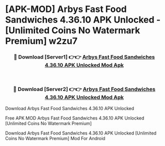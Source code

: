 # [APK-MOD] Arbys Fast Food Sandwiches 4.36.10 APK Unlocked - [Unlimited Coins No Watermark Premium] w2zu7



<div align="center">
<h3>🔴 Download [Server1] 👉👉 <a href="https://momento.my/?title=Arbys_Fast_Food_Sandwiches_4.36.10_APK_Unlocked">Arbys Fast Food Sandwiches 4.36.10 APK Unlocked Mod Apk</a></h3><br>

<h3>🔴 Download [Server2] 👉👉 <a href="https://momento.my/?title=Arbys_Fast_Food_Sandwiches_4.36.10_APK_Unlocked">Arbys Fast Food Sandwiches 4.36.10 APK Unlocked Mod Apk</a></h3>
</div>



Download Arbys Fast Food Sandwiches 4.36.10 APK Unlocked 

Free APK MOD Arbys Fast Food Sandwiches 4.36.10 APK Unlocked [Unlimited Coins No Watermark Premium]

Download Arbys Fast Food Sandwiches 4.36.10 APK Unlocked [Unlimited Coins No Watermark Premium] Mod For Android
